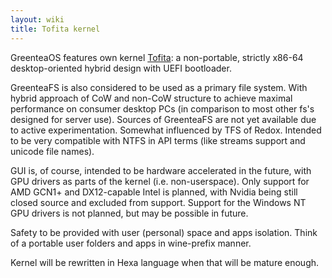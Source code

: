 ```yaml
---
layout: wiki
title: Tofita kernel
---
```


GreenteaOS features own kernel [Tofita](https://github.com/GreenteaOS/Tofita): a non-portable, strictly x86-64 desktop-oriented hybrid design with UEFI bootloader.

GreenteaFS is also considered to be used as a primary file system.
With hybrid approach of CoW and non-CoW structure to achieve maximal performance on consumer desktop PCs (in comparison to most other fs's designed for server use).
Sources of GreenteaFS are not yet available due to active experimentation.
Somewhat influenced by TFS of Redox.
Intended to be very compatible with NTFS in API terms (like streams support and unicode file names).

GUI is, of course, intended to be hardware accelerated in the future, with GPU drivers as parts of the kernel (i.e. non-userspace).
Only support for AMD GCN1+ and DX12-capable Intel is planned, with Nvidia being still closed source and excluded from support.
Support for the Windows NT GPU drivers is not planned, but may be possible in future.

Safety to be provided with user (personal) space and apps isolation.
Think of a portable user folders and apps in wine-prefix manner.

Kernel will be rewritten in Hexa language when that will be mature enough.
